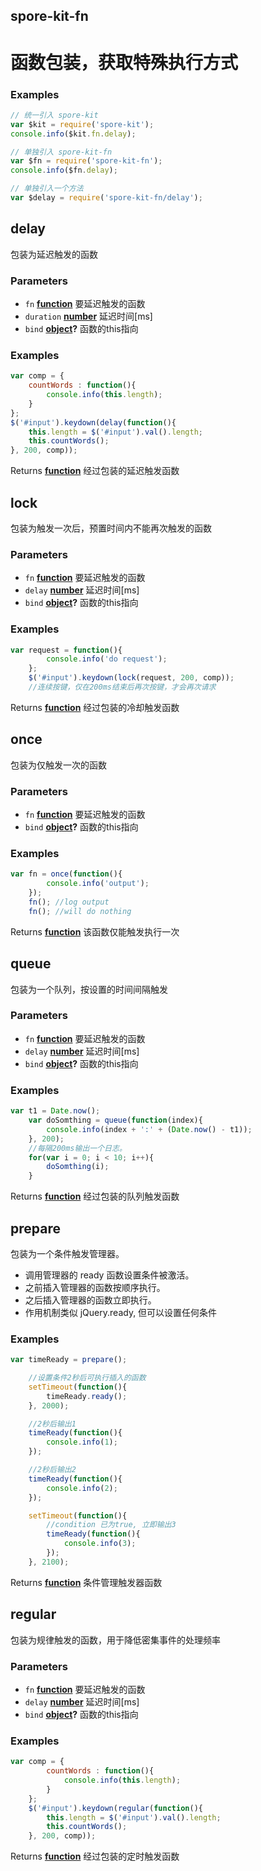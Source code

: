 <!-- Generated by documentation.js. Update this documentation by updating the source code. -->

## spore-kit-fn

# 函数包装，获取特殊执行方式

### Examples

```javascript
// 统一引入 spore-kit
var $kit = require('spore-kit');
console.info($kit.fn.delay);

// 单独引入 spore-kit-fn
var $fn = require('spore-kit-fn');
console.info($fn.delay);

// 单独引入一个方法
var $delay = require('spore-kit-fn/delay');
```

## delay

包装为延迟触发的函数

### Parameters

-   `fn` **[function][1]** 要延迟触发的函数
-   `duration` **[number][2]** 延迟时间[ms]
-   `bind` **[object][3]?** 函数的this指向

### Examples

```javascript
var comp = {
	countWords : function(){
		console.info(this.length);
	}
};
$('#input').keydown(delay(function(){
	this.length = $('#input').val().length;
	this.countWords();
}, 200, comp));
```

Returns **[function][1]** 经过包装的延迟触发函数

## lock

包装为触发一次后，预置时间内不能再次触发的函数

### Parameters

-   `fn` **[function][1]** 要延迟触发的函数
-   `delay` **[number][2]** 延迟时间[ms]
-   `bind` **[object][3]?** 函数的this指向

### Examples

```javascript
var request = function(){
		console.info('do request');
	};
	$('#input').keydown(lock(request, 200, comp));
	//连续按键，仅在200ms结束后再次按键，才会再次请求
```

Returns **[function][1]** 经过包装的冷却触发函数

## once

包装为仅触发一次的函数

### Parameters

-   `fn` **[function][1]** 要延迟触发的函数
-   `bind` **[object][3]?** 函数的this指向

### Examples

```javascript
var fn = once(function(){
		console.info('output');
	});
	fn(); //log output
	fn(); //will do nothing
```

Returns **[function][1]** 该函数仅能触发执行一次

## queue

包装为一个队列，按设置的时间间隔触发

### Parameters

-   `fn` **[function][1]** 要延迟触发的函数
-   `delay` **[number][2]** 延迟时间[ms]
-   `bind` **[object][3]?** 函数的this指向

### Examples

```javascript
var t1 = Date.now();
	var doSomthing = queue(function(index){
		console.info(index + ':' + (Date.now() - t1));
	}, 200);
	//每隔200ms输出一个日志。
	for(var i = 0; i < 10; i++){
		doSomthing(i);
	}
```

Returns **[function][1]** 经过包装的队列触发函数

## prepare

包装为一个条件触发管理器。

-   调用管理器的 ready 函数设置条件被激活。
-   之前插入管理器的函数按顺序执行。
-   之后插入管理器的函数立即执行。
-   作用机制类似 jQuery.ready, 但可以设置任何条件

### Examples

```javascript
var timeReady = prepare();

	//设置条件2秒后可执行插入的函数
	setTimeout(function(){
		timeReady.ready();
	}, 2000);

	//2秒后输出1
	timeReady(function(){
		console.info(1);
	});

	//2秒后输出2
	timeReady(function(){
		console.info(2);
	});

	setTimeout(function(){
		//condition 已为true, 立即输出3
		timeReady(function(){
			console.info(3);
		});
	}, 2100);
```

Returns **[function][1]** 条件管理触发器函数

## regular

包装为规律触发的函数，用于降低密集事件的处理频率

### Parameters

-   `fn` **[function][1]** 要延迟触发的函数
-   `delay` **[number][2]** 延迟时间[ms]
-   `bind` **[object][3]?** 函数的this指向

### Examples

```javascript
var comp = {
		countWords : function(){
			console.info(this.length);
		}
	};
	$('#input').keydown(regular(function(){
		this.length = $('#input').val().length;
		this.countWords();
	}, 200, comp));
```

Returns **[function][1]** 经过包装的定时触发函数

[1]: https://developer.mozilla.org/docs/Web/JavaScript/Reference/Statements/function

[2]: https://developer.mozilla.org/docs/Web/JavaScript/Reference/Global_Objects/Number

[3]: https://developer.mozilla.org/docs/Web/JavaScript/Reference/Global_Objects/Object
